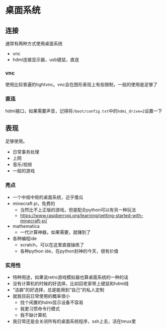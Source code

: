 # 桌面系统

## 连接
通常有两种方式使用桌面系统
- vnc
- hdmi连接显示器，usb键鼠，直连

### vnc

使用比较普遍的tightvnc。vnc会在图形表现上有些限制，一般的使用是足够了

### 直连

hdmi接口，如果需要声音，记得将`/boot/config.txt`中的`hdmi_drive=2`设置一下

## 表现

足够使用。
- 日常事务处理
- 上网
- 音乐/视频
- 一般的游戏

### 亮点

- 一个中规中矩的桌面系统，近乎傻瓜
- minecraft pi，免费的
  - 当然比不上正版的游戏，但是配合python可以有另一种玩法
  - https://www.raspberrypi.org/learning/getting-started-with-minecraft-pi/
- mathematica
  - 一代计算神器，如果需要，就赚到了
- 各种编程ide
  - scratch，可以在这里直接操练了
  - 各种python ide，在python封神的今天，很有价值

### 实用性

- 特种用途，如果说retro游戏模拟器也算桌面系统的一种的话
- 没有计算机的时候的好选择，比如回老家带上键鼠和hdmi线
- “洁癖”的好选择，总是能用到“自己”的私人定制
- 就我目前日常使用的概率很小
  - 找个闲置的hdmi显示设备不容易
  - 我更习惯命令行模式
  - 我不缺计算机
- 我日常还是会关闭所有的桌面系统程序，ssh上去，活在tmux里

